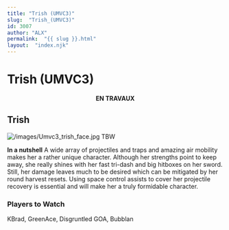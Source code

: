 ```yaml
---
title: "Trish (UMVC3)"
slug:  "Trish_(UMVC3)"
id: 3007
author: "ALX"
permalink:  "{{ slug }}.html"
layout:  "index.njk"
---
```


# Trish (UMVC3)

<center>

**EN TRAVAUX**

</center>

## Trish

![](/images/Umvc3_trish_face.jpg‎ "/images/Umvc3_trish_face.jpg‎") TBW

**In a nutshell** A wide array of projectiles and traps and amazing air
mobility makes her a rather unique character. Although her strengths
point to keep away, she really shines with her fast tri-dash and big
hitboxes on her sword. Still, her damage leaves much to be desired which
can be mitigated by her round harvest resets. Using space control
assists to cover her projectile recovery is essential and will make her
a truly formidable character.

### Players to Watch

KBrad, GreenAce, Disgruntled GOA, Bubblan
